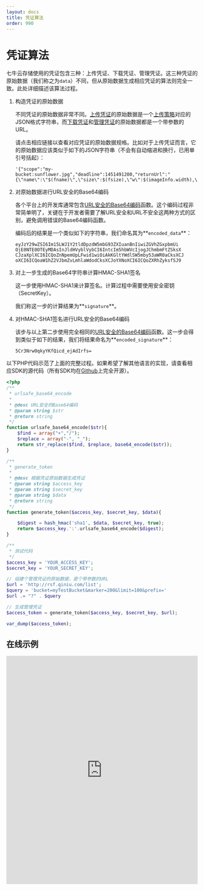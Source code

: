 ```yaml
---
layout: docs
title: 凭证算法
order: 990
---
```


<a id="token-algorithm"></a>
# 凭证算法

七牛云存储使用的凭证包含三种：上传凭证、下载凭证、管理凭证。这三种凭证的原始数据（我们称之为`data`）不同，但从原始数据生成相应凭证的算法则完全一致。此处详细描述该算法过程。

1. 构造凭证的原始数据

	不同凭证的原始数据非常不同。[上传凭证][uploadTokenHref]的原始数据是一个[上传策略][putPolicyHref]对应的JSON格式字符串，而[下载凭证][downloadTokenHref]和[管理凭证][accessTokenHref]的原始数据都是一个带参数的URL。
	
	请点击相应链接以查看对应凭证的原始数据规格。比如对于上传凭证而言，它的原始数据应该类似于如下的JSON字符串（不会有自动缩进和换行，已用单引号括起）：
	
	```
	'{"scope":"my-bucket:sunflower.jpg","deadline":1451491200,"returnUrl":"{\"name\":\"$(fname)\",\"size\":$(fsize),\"w\":$(imageInfo.width),\"h\":$(imageInfo.height),\"hash\":$(etag)}"}'
	```
	
2. 对原始数据进行URL安全的Base64编码
	
	各个平台上的开发库通常包含[URL安全的Base64编码][urlsafeBase64Href]函数。这个编码过程非常简单明了，关键在于开发者需要了解URL安全和URL不安全这两种方式的区别，避免调用错误的Base64编码函数。
	
	编码后的结果是一个类似如下的字符串，我们命名其为**`encoded_data`**：
	
	```
	eyJzY29wZSI6Im15LWJ1Y2tldDpzdW5mbG93ZXIuanBnIiwiZGVhZGxpbmUi
	OjE0NTE0OTEyMDAsInJldHVyblVybCI6IntcIm5hbWVcIjogJChmbmFtZSksX
	CJzaXplXCI6ICQoZnNpemUpLFwid1wiOiAkKGltYWdlSW5mby53aWR0aCksXCJ
	oXCI6ICQoaW1hZ2VJbmZvLmhlaWdodCksXCJoYXNoXCI6ICQoZXRhZyksfSJ9
	```
	
3. 对上一步生成的Base64字符串计算HMAC-SHA1签名

	这一步使用HMAC-SHA1来计算签名。计算过程中需要使用安全密钥（SecretKey）。
	
	我们称这一步的计算结果为**`signature`**。

4. 对HMAC-SHA1签名进行URL安全的Base64编码

	该步与以上第二步使用完全相同的[URL安全的Base64编码][urlsafeBase64Href]函数。这一步会得到类似于如下的结果，我们将结果命名为**`encoded_signature`**：
	
	```
	5Cr3Nrw0qkyYKfQicd_ejAdIrfs=
	```
	
以下PHP代码示范了上面的完整过程。如果希望了解其他语言的实现，请查看相应SDK的源代码（所有SDK均在[Github](https://github.com/qiniu)上完全开源）。

``` php
<?php
/**
 * urlsafe_base64_encode
 *
 * @desc URL安全的Base64编码
 * @param string $str
 * @return string
 */
function urlsafe_base64_encode($str){
    $find = array("+","/");
    $replace = array("-", "_");
    return str_replace($find, $replace, base64_encode($str));
}

/**
 * generate_token
 *
 * @desc 根据凭证原始数据生成凭证
 * @param string $access_key
 * @param string $secret_key
 * @param string $data
 * @return string
 */
function generate_token($access_key, $secret_key, $data){

    $digest = hash_hmac('sha1', $data, $secret_key, true);
    return $access_key.':'.urlsafe_base64_encode($digest);
}

/**
 * 测试代码
 */
$access_key = 'YOUR_ACCESS_KEY';
$secret_key = 'YOUR_SECRET_KEY';

// 组建个管理凭证的原始数据，是个带参数的URL
$url = 'http://rsf.qiniu.com/list';
$query = 'bucket=myTestBucket&marker=200&limit=100&prefix='
$url .= "?" . $query

// 生成管理凭证
$access_token = generate_token($access_key, $secret_key, $url);

var_dump($access_token);
```

## 在线示例

<iframe width="100%" height="600" src="http://jsfiddle.net/icattlecoder/C8r7J/embedded/result,js,html,resources/" allowfullscreen="allowfullscreen" frameborder="0"></iframe>

[putPolicyHref]:            put-policy.html         "上传策略"
[uploadTokenHref]:          upload-token.html       "上传凭证"
[downloadTokenHref]:        download-token.html     "下载凭证"
[accessTokenHref]:          access-token.html       "管理凭证"

[urlsafeBase64Href]:        http://zh.wikipedia.org/wiki/Base64#.E5.9C.A8URL.E4.B8.AD.E7.9A.84.E5.BA.94.E7.94.A8 "URL安全的Base64编码"

